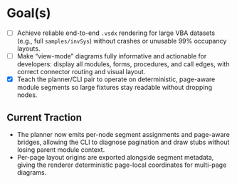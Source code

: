 
# Goal(s)
- [ ] Achieve reliable end-to-end `.vsdx` rendering for large VBA datasets (e.g., full `samples/invSys`) without crashes or unusable 99% occupancy layouts.
- [ ] Make “view-mode” diagrams fully informative and actionable for developers: display all modules, forms, procedures, and call edges, with correct connector routing and visual layout.
- [x] Teach the planner/CLI pair to operate on deterministic, page-aware module segments so large fixtures stay readable without dropping nodes.

## Current Traction
- The planner now emits per-node segment assignments and page-aware bridges, allowing the CLI to diagnose pagination and draw stubs without losing parent module context.
- Per-page layout origins are exported alongside segment metadata, giving the renderer deterministic page-local coordinates for multi-page diagrams.
